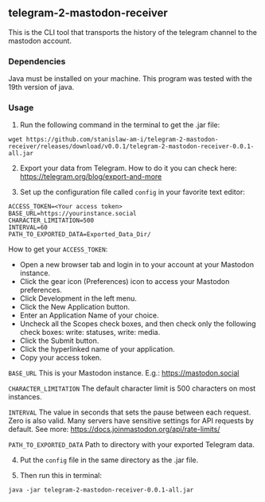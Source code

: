 ##  telegram-2-mastodon-receiver
This is the CLI tool that transports the history of the telegram channel to the mastodon account.

### Dependencies 

Java must be installed on your machine. This program was tested with the 19th version of java.

### Usage

1) Run the following command in the terminal to get the .jar file: 

``wget https://github.com/stanislaw-am-i/telegram-2-mastodon-receiver/releases/download/v0.0.1/telegram-2-mastodon-receiver-0.0.1-all.jar``


2) Export your data from Telegram. How to do it you can check here: https://telegram.org/blog/export-and-more


3) Set up the configuration file called ``config`` in your favorite text editor:
```agsl
ACCESS_TOKEN=<Your access token>
BASE_URL=https://yourinstance.social
CHARACTER_LIMITATION=500
INTERVAL=60
PATH_TO_EXPORTED_DATA=Exported_Data_Dir/
```

How to get your ``ACCESS_TOKEN``:
- Open a new browser tab and login in to your account at your Mastodon instance.
- Click the gear icon (Preferences) icon to access your Mastodon preferences.
- Click Development in the left menu.
- Click the New Application button.
- Enter an Application Name of your choice.
- Uncheck all the Scopes check boxes, and then check only the following check boxes: write: statuses, write: media.
- Click the Submit button.
- Click the hyperlinked name of your application.
- Copy your access token.

``BASE_URL`` This is your Mastodon instance. E.g.: https://mastodon.social

``CHARACTER_LIMITATION`` The default character limit is 500 characters on most instances.

``INTERVAL`` The value in seconds that sets the pause between each request. Zero is also valid. Many servers have sensitive settings for API requests by default. See more: https://docs.joinmastodon.org/api/rate-limits/

``PATH_TO_EXPORTED_DATA`` Path to directory with your exported Telegram data.

4) Put the ``config`` file in the same directory as the .jar file.


5) Then run this in terminal: 

``java -jar telegram-2-mastodon-receiver-0.0.1-all.jar``
